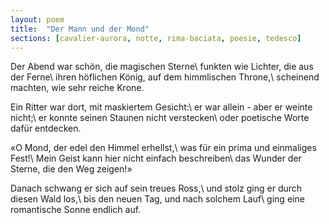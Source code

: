 ```yaml
---
layout: poem
title:  "Der Mann und der Mond"
sections: [cavalier-aurora, notte, rima-baciata, poesie, tedesco]
---
```


Der Abend war schön, die magischen Sterne\\
funkten wie Lichter, die aus der Ferne\\
ihren höflichen König, auf dem himmlischen Throne,\\
scheinend machten, wie sehr reiche Krone.

Ein Ritter war dort, mit maskiertem Gesicht:\\
er war allein - aber er weinte nicht;\\
er konnte seinen Staunen nicht verstecken\\
oder poetische Worte dafür entdecken.

«O Mond, der edel den Himmel erhellst,\\
was für ein prima und einmaliges Fest!\\
Mein Geist kann hier nicht einfach beschreiben\\
das Wunder der Sterne, die den Weg zeigen!»

Danach schwang er sich auf sein treues Ross,\\
und stolz ging er durch diesen Wald los,\\
bis den neuen Tag, und nach solchem Lauf\\
ging eine romantische Sonne endlich auf.
